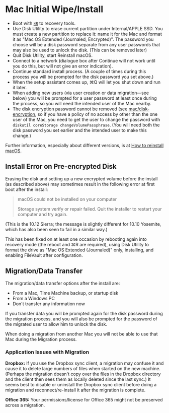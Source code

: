 Mac Initial Wipe/Install
========================

* Boot with [`⌘R`](./startup.md) to recovery tools.
* Use Disk Utility to erase current partition under Internal/APPLE SSD.
  You must create a new partition to replace it: name it for the Mac
  and format it as "Mac OS Extended (Journaled, Encrypted)". The
  password you choose will be a disk password separate from any user
  passwords that may also be used to unlock the disk. (This can be
  removed later)
* Quit Disk Utility, start Reinstall macOS. 
* Connect to a network (dialogue box after Continue will not work
  until you do this, but will not give an error indication).
* Continue standard install process. (A couple of times during this
  process you will be prompted for the disk password you set above.)
* When the setup assistant comes up, ⌘Q will let you shut down and
  run it later.
* When adding new users (via user creation or data migration—see
  below) you will be prompted for a user password at least once during
  the process, so you will need the intended user of the Mac nearby.
* The disk encryption password cannot be removed (see
  [mac/disk-encryption](./disk-encryption.md), so if you have a policy
  of no access by other than the one user of the Mac, you need to get
  the user to change the password with `diskutil coreStorage
  changeVolumePassphrase`. (You will need both the disk password you
  set earlier and the intended user to make this change.)

Further information, especially about different versions, is at [How
to reinstall macOS][reinstall-howto].

[reinstall-howto]: https://support.apple.com/en-us/HT204904


Install Error on Pre-encrypted Disk
-----------------------------------

Erasing the disk and setting up a new encrypted volume before the
install (as described above) may sometimes result in the following
error at first boot after the install:

> macOS could not be installed on your computer
>
> Storage system verify or repair failed.
> Quit the installer to restart your computer and try again.

(This is the 10.12 Sierra; the message is slightly different for
10.10 Yosemite, which has also been seen to fail in a similar way.)

This has been fixed on at least one occasion by rebooting again into
recovery mode (the reboot and ⌘R are required), using Disk Utility to
format the drive as "Mac OS Extended (Journaled)" only, installing,
and enabling FileVault after configuration.


Migration/Data Transfer
-----------------------

The migration/data transfer options after the install are:
  * From a Mac, Time Machine backup, or startup disk
  * From a Windows PC
  * Don't transfer any information now

If you transfer data you will be prompted again for the disk password
during the migration process, and you will also be prompted for the
password of the migrated user to allow him to unlock the disk.

When doing a migration from another Mac you will not be able to use
that Mac during the Migration process.

### Application Issues with Migration

**Dropbox:**
If you use the Dropbox sync client, a migration may confuse it and
cause it to delete large numbers of files when started on the new
machine. (Perhaps the migration doesn't copy over the files in the
Dropbox directory and the client then sees them as locally deleted
since the last sync.) It seems best to disable or uninstall the
Dropbox sync client before doing a migration and reconnect/re-install
it after the migration is complete.

**Office 365:**
Your permissions/license for Office 365 might not be preserved across
a migration.
